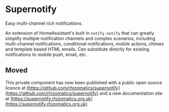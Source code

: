 # Supernotify

Easy multi-channel rich notifications.

An extension of HomeAssistant's built in `notify.notify` that can greatly simplify multiple notification channels and
complex scenarios, including multi-channel notifications, conditional notifications, mobile actions, chimes and template based HTML emails. Can substitute directly for existing notifications to mobile push, email, etc.

## Moved

This private component has now been published with a public open source licence at [https://github.com/rhizomatics/supernotify](https://github.com/rhizomatics/supernotify) and a new documentation site at [https://supernotify.rhizomatics.org.uk](https://supernotify.rhizomatics.org.uk)
